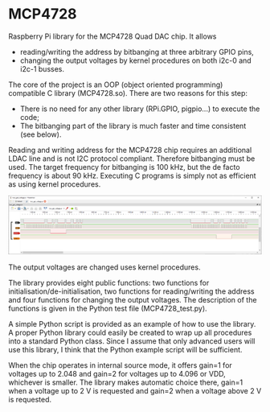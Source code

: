# MCP4728
Raspberry Pi library for the MCP4728 Quad DAC chip.  It allows
- reading/writing the address by bitbanging at three arbitrary GPIO pins,
- changing the output voltages by kernel procedures on both i2c-0 and i2c-1 busses.

The core of the project is an OOP (object oriented programming) compatible C library (MCP4728.so).  There are two reasons for this step:
- There is no need for any other library (RPi.GPIO, pigpio...) to execute the code;
- The bitbanging part of the library is much faster and time consistent (see below).

Reading and writing address for the MCP4728 chip requires an additional LDAC line and is not I2C protocol compliant.  Therefore bitbanging must be used.  The target frequency for bitbanging is 100 kHz, but the de facto frequency is about 90 kHz.  Executing C programs is simply not as efficient as using kernel procedures.

![PulseView screenshot](/two_chips_read_address.png)

The output voltages are changed uses kernel procedures.

The library provides eight public functions: two functions for initialisation/de-initialisation, two functions for reading/writing the address and four functions for changing the output voltages.  The description of the functions is given in the Python test file (MCP4728_test.py).

A simple Python script is provided as an example of how to use the library. A proper Python library could easily be created to wrap up all procedures into a standard Python class. Since I assume that only advanced users will use this library, I think that the Python example script will be sufficient.

When the chip operates in internal source mode, it offers gain=1 for voltages up to 2.048 and gain=2 for voltages up to 4.096 or VDD, whichever is smaller.  The library makes automatic choice there, gain=1 when a voltage up to 2 V is requested and gain=2 when a voltage above 2 V is requested.
